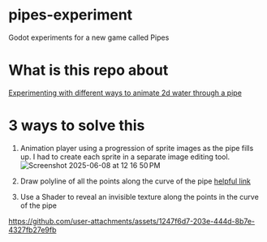 # pipes-experiment
Godot experiments for a new game called Pipes

# What is this repo about
[Experimenting with different ways to animate 2d water through a pipe](https://forum.godotengine.org/t/ideas-for-animating-water-flowing-through-pipes/112876)

# 3 ways to solve this
1. Animation player using a progression of sprite images as the pipe fills up. I had to create each sprite in a separate image editing tool.
    ![Screenshot 2025-06-08 at 12 16 50 PM](https://github.com/user-attachments/assets/e7f28bcb-aa48-4c00-a219-9c98781e1875)

3. Draw polyline of all the points along the curve of the pipe [helpful link]([url](https://docs.godotengine.org/en/stable/tutorials/math/beziers_and_curves.html#quadratic-bezier))
4. Use a Shader to reveal an invisible texture along the points in the curve of the pipe


https://github.com/user-attachments/assets/1247f6d7-203e-444d-8b7e-4327fb27e9fb



